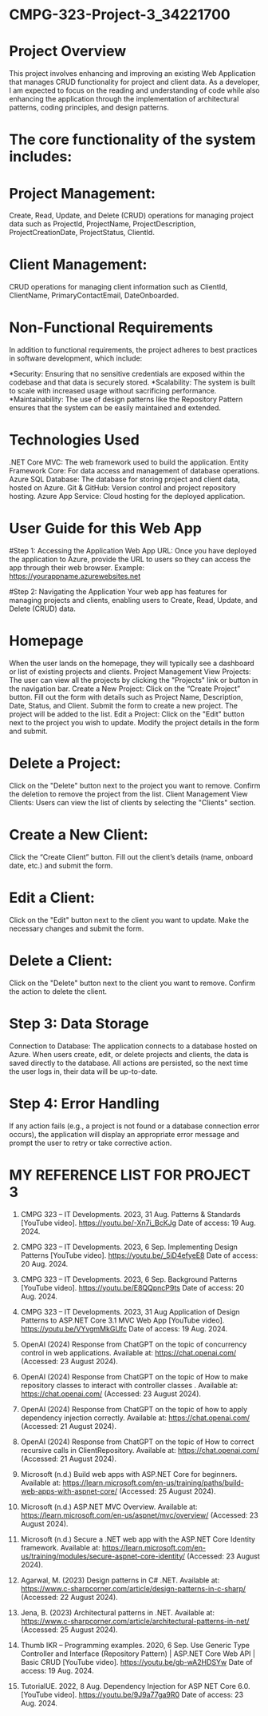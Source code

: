 # CMPG-323-Project-3_34221700

# Project Overview
This project involves enhancing and improving an existing Web Application that manages CRUD functionality for project and client data. As a developer, I am  expected to focus on the reading and understanding of code while also enhancing the application through the implementation of architectural patterns, coding principles, and design patterns.

# The core functionality of the system includes:

# Project Management:
Create, Read, Update, and Delete (CRUD) operations for managing project data such as ProjectId, ProjectName, ProjectDescription, ProjectCreationDate, ProjectStatus, ClientId.
# Client Management:
CRUD operations for managing client information such as ClientId, ClientName, PrimaryContactEmail, DateOnboarded.

# Non-Functional Requirements
In addition to functional requirements, the project adheres to best practices in software development, which include:

*Security: Ensuring that no sensitive credentials are exposed within the codebase and that data is securely stored.
*Scalability: The system is built to scale with increased usage without sacrificing performance.
*Maintainability: The use of design patterns like the Repository Pattern ensures that the system can be easily maintained and extended.

# Technologies Used
.NET Core MVC: The web framework used to build the application.
Entity Framework Core: For data access and management of database operations.
Azure SQL Database: The database for storing project and client data, hosted on Azure.
Git & GitHub: Version control and project repository hosting.
Azure App Service: Cloud hosting for the deployed application.

# User Guide for this  Web App
#Step 1: Accessing the Application
Web App URL: Once you have deployed the application to Azure, provide the URL to users so they can access the app through their web browser.
Example: https://yourappname.azurewebsites.net

#Step 2: Navigating the Application
Your web app has features for managing projects and clients, enabling users to Create, Read, Update, and Delete (CRUD) data.

# Homepage
When the user lands on the homepage, they will typically see a dashboard or list of existing projects and clients.
Project Management
View Projects: The user can view all the projects by clicking the "Projects" link or button in the navigation bar.
Create a New Project:
Click on the “Create Project” button.
Fill out the form with details such as Project Name, Description, Date, Status, and Client.
Submit the form to create a new project. The project will be added to the list.
Edit a Project:
Click on the "Edit" button next to the project you wish to update.
Modify the project details in the form and submit.
# Delete a Project:
Click on the "Delete" button next to the project you want to remove.
Confirm the deletion to remove the project from the list.
Client Management
View Clients: Users can view the list of clients by selecting the "Clients" section.
# Create a New Client:
Click the “Create Client” button.
Fill out the client’s details (name, onboard date, etc.) and submit the form.
# Edit a Client:
Click on the "Edit" button next to the client you want to update.
Make the necessary changes and submit the form.
# Delete a Client:
Click on the "Delete" button next to the client you want to remove.
Confirm the action to delete the client.

# Step 3: Data Storage
Connection to Database: The application connects to a database hosted on Azure. When users create, edit, or delete projects and clients, the data is saved directly to the database. All actions are persisted, so the next time the user logs in, their data will be up-to-date.

# Step 4: Error Handling
If any action fails (e.g., a project is not found or a database connection error occurs), the application will display an appropriate error message and prompt the user to retry or take corrective action.

# MY REFERENCE LIST FOR PROJECT 3
1.	CMPG 323 – IT Developments. 2023, 31 Aug. Patterns & Standards [YouTube video]. https://youtu.be/-Xn7i_BcKJg Date of access: 19 Aug. 2024.

2.	CMPG 323 – IT Developments. 2023, 6 Sep. Implementing Design Patterns [YouTube video]. https://youtu.be/_5iD4efyeE8 Date of access: 20 Aug. 2024.


3.	CMPG 323 – IT Developments. 2023, 6 Sep. Background Patterns [YouTube video]. https://youtu.be/E8QQpncP9ts Date of access: 20 Aug. 2024.

4.	CMPG 323 – IT Developments. 2023, 31 Aug Application of Design Patterns to ASP.NET Core 3.1 MVC Web App [YouTube video]. https://youtu.be/VYvgmMkGUfc Date of access: 19 Aug. 2024.

5.	OpenAI (2024) Response from ChatGPT on the topic of concurrency control in web applications. Available at: https://chat.openai.com/ (Accessed: 23 August 2024).

6.	OpenAI (2024) Response from ChatGPT on the topic of How to make repository classes to interact with controller classes . Available at: https://chat.openai.com/ (Accessed: 23 August 2024).

7.	OpenAI (2024) Response from ChatGPT on the topic of how to apply dependency injection correctly. Available at: https://chat.openai.com/ (Accessed: 21 August 2024).

8.	OpenAI (2024) Response from ChatGPT on the topic of How to correct recursive calls in ClientRepository. Available at: https://chat.openai.com/ (Accessed: 21 August 2024).

9.	Microsoft (n.d.) Build web apps with ASP.NET Core for beginners. Available at: https://learn.microsoft.com/en-us/training/paths/build-web-apps-with-aspnet-core/ (Accessed: 25 August 2024).

10.	Microsoft (n.d.) ASP.NET MVC Overview. Available at: https://learn.microsoft.com/en-us/aspnet/mvc/overview/ (Accessed: 23 August 2024).

11.	Microsoft (n.d.) Secure a .NET web app with the ASP.NET Core Identity framework. Available at: https://learn.microsoft.com/en-us/training/modules/secure-aspnet-core-identity/ (Accessed: 23 August 2024).

12.	Agarwal, M. (2023) Design patterns in C# .NET. Available at: https://www.c-sharpcorner.com/article/design-patterns-in-c-sharp/ (Accessed: 22 August 2024).

13.	Jena, B. (2023) Architectural patterns in .NET. Available at: https://www.c-sharpcorner.com/article/architectural-patterns-in-net/ (Accessed: 25 August 2024).

14.	Thumb IKR – Programming examples. 2020, 6 Sep. Use Generic Type Controller and Interface (Repository Pattern) | ASP.NET Core Web API | Basic CRUD [YouTube video]. https://youtu.be/gb-wA2HDSYw Date of access: 19 Aug. 2024.

15.	TutorialUE. 2022, 8 Aug. Dependency Injection for ASP NET Core 6.0. [YouTube video]. https://youtu.be/9J9a77ga9R0 Date of access: 23 Aug. 2024.


